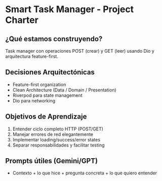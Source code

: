 # Smart Task Manager - Project Charter

## ¿Qué estamos construyendo?
Task manager con operaciones POST (crear) y GET (leer) usando Dio y arquitectura feature-first.

## Decisiones Arquitectónicas
- Feature-first organization
- Clean Architecture (Data / Domain / Presentation)
- Riverpod para state management
- Dio para networking

## Objetivos de Aprendizaje
1. Entender ciclo completo HTTP (POST/GET)
2. Manejar errores de red elegantemente
3. Implementar loading/success/error states
4. Separar responsabilidades y facilitar testing

## Prompts útiles (Gemini/GPT)
- Contexto + lo que hice + pregunta concreta + lo que quiero entender
